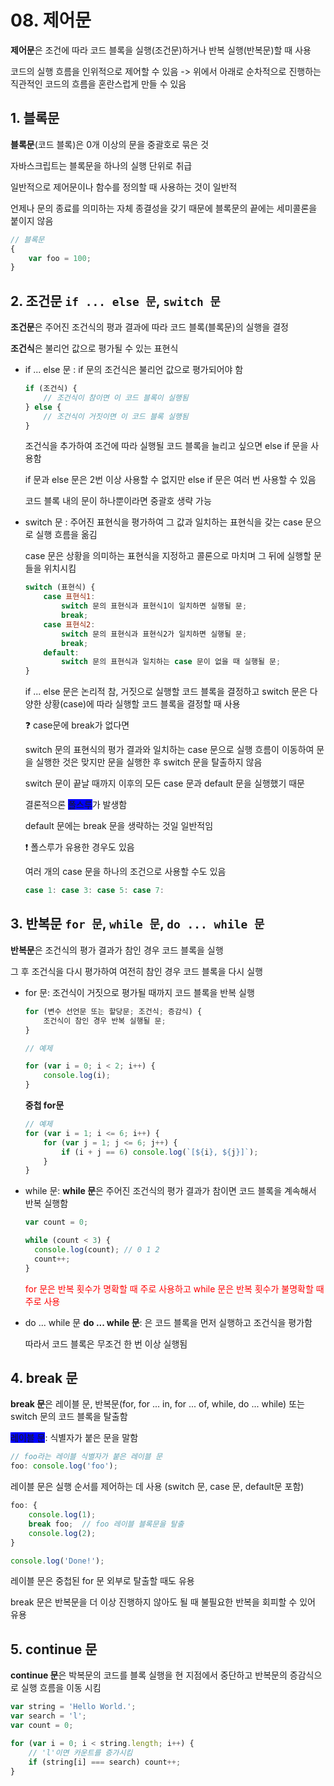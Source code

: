 # 08. 제어문

**제어문**은 조건에 따라 코드 블록을 실행(조건문)하거나 반복 실행(반복문)할 때 사용

코드의 실행 흐름을 인위적으로 제어할 수 있음 -> 위에서 아래로 순차적으로 진행하는 직관적인 코드의 흐름을 혼란스럽게 만들 수 있음

## 1. 블록문

**블록문**(코드 블록)은 0개 이상의 문을 중괄호로 묶은 것

자바스크립트는 블록문을 하나의 실행 단위로 취급

일반적으로 제어문이나 함수를 정의할 때 사용하는 것이 일반적

언제나 문의 종료를 의미하는 자체 종결성을 갖기 때문에 블록문의 끝에는 세미콜론을 붙이지 않음

```js
// 블록문
{
    var foo = 100;
}
```

## 2. 조건문 `if ... else 문`, `switch 문`

**조건문**은 주어진 조건식의 평과 결과에 따라 코드 블록(블록문)의 실행을 결정

**조건식**은 불리언 값으로 평가될 수 있는 표현식

- if ... else 문 : if 문의 조건식은 불리언 값으로 평가되어야 함

    ```js
    if (조건식) {
        // 조건식이 참이면 이 코드 블록이 실행됨
    } else {
        // 조건식이 거짓이면 이 코드 블록 실행됨 
    }

    ```

    조건식을 추가하여 조건에 따라 실행될 코드 블록을 늘리고 싶으면 else if 문을 사용함

    if 문과 else 문은 2번 이상 사용할 수 없지만 else if 문은 여러 번 사용할 수 있음

    코드 블록 내의 문이 하나뿐이라면 중괄호 생략 가능

- switch 문 : 주어진 표현식을 평가하여 그 값과 일치하는 표현식을 갖는 case 문으로 실행 흐름을 옮김

    case 문은 상황을 의미하는 표현식을 지정하고 콜론으로 마치며 그 뒤에 실행할 문들을 위치시킴

    ```js
    switch (표현식) {
        case 표현식1:
            switch 문의 표현식과 표현식1이 일치하면 실행될 문;
            break;
        case 표현식2:
            switch 문의 표현식과 표현식2가 일치하면 실행될 문;
            break;
        default:
            switch 문의 표현식과 일치하는 case 문이 없을 때 실행될 문;
    }
    ```
    
    if ... else 문은 논리적 참, 거짓으로 실행할 코드 블록을 결정하고 switch 문은 다양한 상황(case)에 따라 실행할 코드 블록을 결정할 때 사용

   ❓ case문에 break가 없다면

   switch 문의 표현식의 평가 결과와 일치하는 case 문으로 실행 흐름이 이동하여 문을 실행한 것은 맞지만 문을 실행한 후 switch 문을 탈출하지 않음
   
   switch 문이 끝날 때까지 이후의 모든 case 문과 default 문을 실행했기 때문

   결론적으론 <span style = "background: blue"> 폴스루</span>가 발생함

   default 문에는 break 문을 생략하는 것일 일반적임

   ❗ 폴스루가 유용한 경우도 있음

   여러 개의 case 문을 하나의 조건으로 사용할 수도 있음

   ```js
   case 1: case 3: case 5: case 7:
   ```
## 3. 반복문 `for 문`, `while 문`, `do ... while 문`

**반복문**은 조건식의 평가 결과가 참인 경우 코드 블록을 실행

그 후 조건식을 다시 평가하여 여전히 참인 경우 코드 블록을 다시 실행 

- for 문: 조건식이 거짓으로 평가될 때까지 코드 블록을 반복 실행 

    ```js
    for (변수 선언문 또는 할당문; 조건식; 증감식) {
        조건식이 참인 경우 반복 실행될 문;
    }

    // 예제

    for (var i = 0; i < 2; i++) {
        console.log(i);
    }
    ```
    **중첩 for문**
    ```js
    // 예제
    for (var i = 1; i <= 6; i++) {
        for (var j = 1; j <= 6; j++) {
            if (i + j == 6) console.log(`[${i}, ${j}]`);
        }
    }
    ```

- while 문: **while 문**은 주어진 조건식의 평가 결과가 참이면 코드 블록을 계속해서 반복 실행함

  ```js
  var count = 0;

  while (count < 3) {
    console.log(count); // 0 1 2
    count++;
  }
  ```
  <span style = "color: red"> for 문은 반복 횟수가 명확할 때 주로 사용하고 while 문은 반복 횟수가 불명확할 때 주로 사용</span> 

- do ... while 문
  **do ... while 문**: 은 코드 블록을 먼저 실행하고 조건식을 평가함

  따라서 코드 블록은 무조건 한 번 이상 실행됨

## 4. break 문

**break 문**은 레이블 문, 반복문(for, for ... in, for ... of, while, do ... while) 또는 switch 문의 코드 블록을 탈출함

<span style = "background:blue">레이블 문</span>: 식별자가 붙은 문을 말함

```js
// foo라는 레이블 식별자가 붙은 레이블 문
foo: console.log('foo');
```

레이블 문은 실행 순서를 제어하는 데 사용 (switch 문, case 문, default문 포함)
```js
foo: {
    console.log(1);
    break foo;  // foo 레이블 블록문을 탈출
    console.log(2);
}

console.log('Done!');
```

레이블 문은 중첩된 for 문 외부로 탈출할 때도 유용

break 문은 반복문을 더 이상 진행하지 않아도 될 때 불필요한 반복을 회피할 수 있어 유용

## 5. continue 문

**continue 문**은 박복문의 코드를 블록 실행을 현 지점에서 중단하고 반복문의 증감식으로 실행 흐름을 이동 시킴
```js
var string = 'Hello World.';
var search = 'l';
var count = 0;

for (var i = 0; i < string.length; i++) {
    // 'l'이면 카운트를 증가시킴
    if (string[i] === search) count++;
}
```